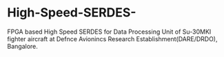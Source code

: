 # High-Speed-SERDES-
FPGA based High Speed  SERDES  for Data Processing Unit of Su-30MKI fighter aircraft at Defnce Avionincs Research Establishment(DARE/DRDO), Bangalore.
